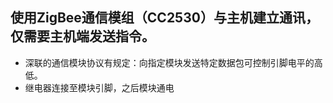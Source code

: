## 使用ZigBee通信模组（CC2530）与主机建立通讯，仅需要主机端发送指令。
* 深联的通信模块协议有规定：向指定模块发送特定数据包可控制引脚电平的高低。
* 继电器连接至模块引脚，之后模块通电
